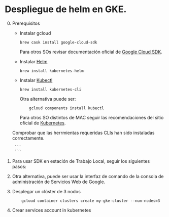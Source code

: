 # Despliegue de helm en GKE. 

0. Prerequisitos


    - Instalar gcloud

        ```
        brew cask install google-cloud-sdk
        ```

        Para otros SOs revisar documentación oficial de [Google Cloud SDK](https://cloud.google.com/sdk/install).


    - Instalar [Helm](https://github.com/kubernetes/helm)

        ```
        brew install kubernetes-helm
        ```

    - Instalar [Kubectl](https://kubernetes.io/docs/tasks/tools)

        ```
        brew install kubernetes-cli
        ```

        Otra alternativa puede ser:

        ```
            gcloud components install kubectl
        ```

        Para otros SO distintos de MAC seguir las recomendaciones del sitio oficial de [Kubernetes](https://kubernetes.io/docs/tasks/tools/install-kubectl/#install-kubectl).

    Comprobar que las herrmientas requeridas CLIs han sido instaladas correctamente. 

        ```
        ```

1. Para usar SDK en estación de Trabajo Local, seguir los siguientes pasos: 

2. Otra alternativa, puede ser usar la interfaz de comando de la consola de administración de Servicios Web de Google.

3. Desplegar un clúster de 3 nodos

    ```
        gcloud container clusters create my-gke-cluster --num-nodes=3
    ```

4. Crear services account in kubernetes
